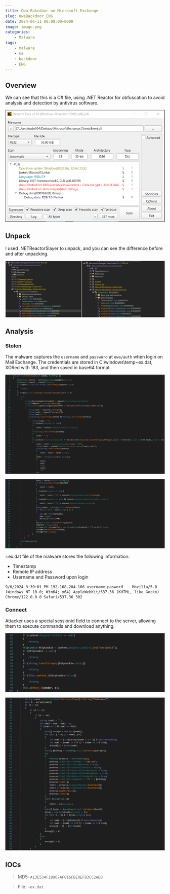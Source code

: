 ```yaml
---
title: Owa Bakcdoor on Microsoft Exchange
slug: OwaBackdoor_ENG
date: 2024-06-11 00:00:00+0000
image: image.png
categories:
    - Malware
tags:
    - malware
    - C#
    - backdoor
    - ENG
---
```


## Overview
We can see that this is a C# file, using .NET Reactor for obfuscation to avoid analysis and detection by antivirus software.

![Picture 1](1.png)

## Unpack
I used .NETReactorSlayer to unpack, and you can see the difference before and after unpacking.

![Picture 2](2.png)

## Analysis 

### Stolen
The malware captures the `username` and `password` at `owa/auth` when login on Mail Exchange. The credentials are stored in C:\windows\temp\~ex.dat, XORed with 183, and then saved in base64 format.

![Picture 3](3.png)

![Picture 4](4.png)

~ex.dat file of the malware stores the following information:
- Timestamp
- Remote IP address
- Username and Password upon login

```
9/6/2024 3:39:01 PM	192.168.204.166	username pasword	Mozilla/5.0 (Windows NT 10.0; Win64; x64) AppleWebKit/537.36 (KHTML, like Gecko) Chrome/122.0.0.0 Safari/537.36	302
```

### Connect

Attacker uses a special sessionid field to connect to the server, allowing them to execute commands and download anything.

![Picture 5](6.png)

![Picture 6](5.png)

## IOCs

> MD5: `A13E534F18967AF816FBE0EF83CC2AB8`

> File: `~ex.dat`